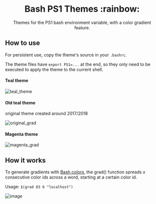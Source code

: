 <h1 align="center">
  Bash PS1 Themes :rainbow: 
</h1>

<p align="center">
Themes for the PS1 bash environment variable, with a color gradient feature.
</p>
  
## How to use

For persistent use, copy the theme's source in your `.bashrc`.

The theme files have `export PS1=...` at the end, so they only need to be executed to apply the theme to the current shell.

#### Teal theme
![teal_theme](https://raw.githubusercontent.com/showlet/bash_ps1_themes/master/photos/teal_theme1.png)


#### Old teal theme
original theme created around 2017/2018

![original_grad](https://raw.githubusercontent.com/showlet/bash_ps1_themes/master/photos/original_gradient.png)

#### Magenta theme
![magenta_grad](https://raw.githubusercontent.com/showlet/bash_ps1_themes/master/photos/magenta_gradient3.png)

## How it works

To generate gradients with [Bash colors](https://misc.flogisoft.com/bash/tip_colors_and_formatting#colors1), the grad() function spreads x consecutive color ids across a word, starting at a certain color id. 

Usage: `$(grad 83 6 "localhost")` 

![image](https://user-images.githubusercontent.com/8711020/142923686-7d3c7072-3afe-46c1-a846-f7229b726c6f.png)
